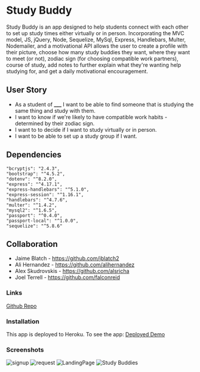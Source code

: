# Study Buddy

Study Buddy is an app designed to help students connect with each other to set up study times either virtually or in person. Incorporating the MVC model, JS, jQuery, Node, Sequelize, MySql, Express, Handlebars, Multer, Nodemailer, and a motivational API allows the user to create a profile with their picture, choose how many study buddies they want, where they want to meet (or not), zodiac sign (for choosing compatible work partners), course of study, add notes to further explain what they're wanting help studying for, and get a daily motivational encouragement.

## User Story

- As a student of **\_\_\_** I want to be able to find someone that is studying the same thing and study with them.
- I want to know if we're likely to have compatible work habits - determined by their zodiac sign.
- I want to to decide if I want to study virtually or in person.
- I want to be able to set up a study group if I want.

## Dependencies

    "bcryptjs": "2.4.3",
    "bootstrap": "^4.5.2",
    "dotenv": "^8.2.0",
    "express": "^4.17.1",
    "express-handlebars": "^5.1.0",
    "express-session": "^1.16.1",
    "handlebars": "^4.7.6",
    "multer": "^1.4.2",
    "mysql2": "^1.6.5",
    "passport": "^0.4.0",
    "passport-local": "^1.0.0",
    "sequelize": "^5.8.6"

## Collaboration

- Jaime Blatch - https://github.com/jblatch2
- Ali Hernandez - https://github.com/alihernandez
- Alex Skudrovskis - https://github.com/alsricha
- Joel Terrell - https://github.com/falconreid

### Links

[Github Repo](https://github.com/jblatch2/Project2)

### Installation

This app is deployed to Heroku. To see the app:
[Deployed Demo](https://project2sd.herokuapp.com/)

### Screenshots

![signup](https://user-images.githubusercontent.com/5247408/95537052-dd308680-09a9-11eb-9ff3-e0f3cbecfab4.jpg)
![request](https://user-images.githubusercontent.com/5247408/95537056-df92e080-09a9-11eb-8798-ab4815adcd67.jpg)
![LandingPage](https://user-images.githubusercontent.com/5247408/95537059-e0c40d80-09a9-11eb-9882-18cd673b349b.jpg)
![Study Buddies](https://user-images.githubusercontent.com/5247408/95537109-123cd900-09aa-11eb-87ef-815c8ea750d9.png)
